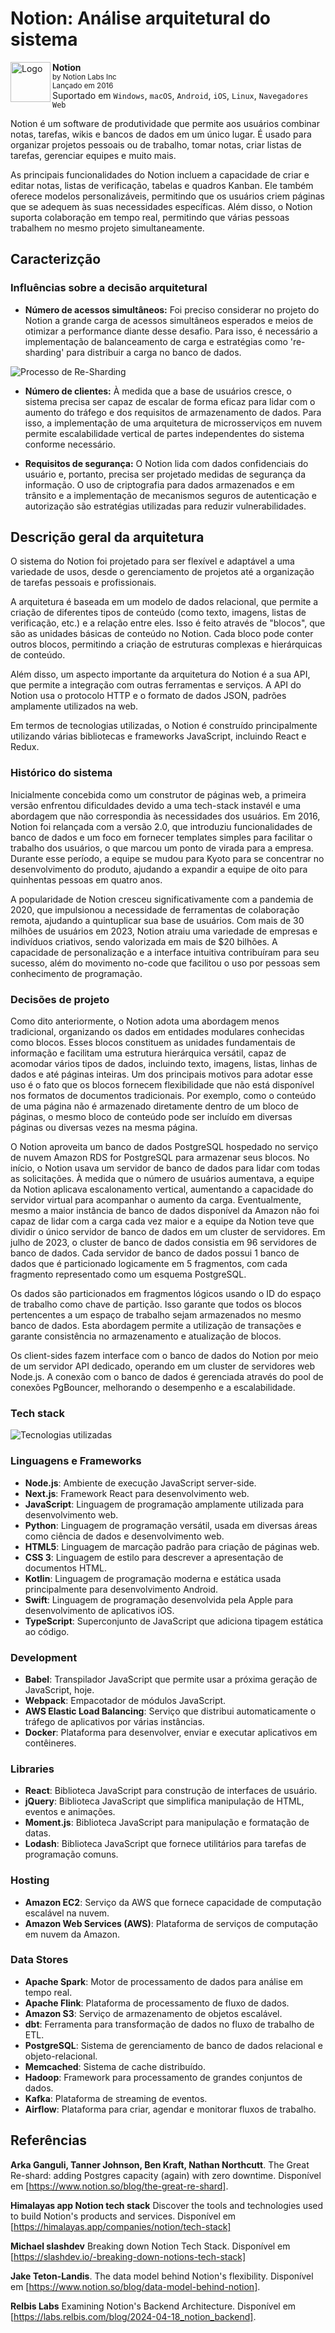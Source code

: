 # Notion: Análise arquitetural do sistema

<img align="left" height="64px" alt="Logo" src="/img/notion_logo.png"/>

**Notion** \
<small>by Notion Labs Inc</small> \
<small>Lançado em 2016 </small> \
Suportado em `Windows`, `macOS`, `Android`, `iOS`, `Linux`, `Navegadores Web`

Notion é um software de produtividade que permite aos usuários combinar notas, tarefas, wikis e bancos de dados em um único lugar. É usado para organizar projetos pessoais ou de trabalho, tomar notas, criar listas de tarefas, gerenciar equipes e muito mais.

As principais funcionalidades do Notion incluem a capacidade de criar e editar notas, listas de verificação, tabelas e quadros Kanban. Ele também oferece modelos personalizáveis, permitindo que os usuários criem páginas que se adequem às suas necessidades específicas. Além disso, o Notion suporta colaboração em tempo real, permitindo que várias pessoas trabalhem no mesmo projeto simultaneamente.

## Caracterizção

### Influências sobre a decisão arquitetural

* **Número de acessos simultâneos:**
  Foi preciso considerar no projeto do Notion a grande carga de acessos simultâneos esperados e meios de otimizar a performance diante desse desafio. Para isso, é necessário a implementação de balanceamento de carga e estratégias como 're-sharding' para distribuir a carga no banco de dados.

![Processo de Re-Sharding](img/resharding_process.png)
  
* **Número de clientes:**
  À medida que a base de usuários cresce, o sistema precisa ser capaz de escalar de forma eficaz para lidar com o aumento do tráfego e dos requisitos de armazenamento de dados. Para isso, a implementação de uma arquitetura de microsserviços em nuvem permite escalabilidade vertical de partes independentes do sistema conforme necessário.
  
* **Requisitos de segurança:**
  O Notion lida com dados confidenciais do usuário e, portanto, precisa ser projetado medidas de segurança da informação. O uso de criptografia para dados armazenados e em trânsito e a implementação de mecanismos seguros de autenticação e autorização são estratégias utilizadas para reduzir vulnerabilidades.


## Descrição geral da arquitetura
O sistema do Notion foi projetado para ser flexível e adaptável a uma variedade de usos, desde o gerenciamento de projetos até a organização de tarefas pessoais e profissionais.

A arquitetura é baseada em um modelo de dados relacional, que permite a criação de diferentes tipos de conteúdo (como texto, imagens, listas de verificação, etc.) e a relação entre eles. Isso é feito através de "blocos", que são as unidades básicas de conteúdo no Notion. Cada bloco pode conter outros blocos, permitindo a criação de estruturas complexas e hierárquicas de conteúdo.

Além disso, um aspecto importante da arquitetura do Notion é a sua API, que permite a integração com outras ferramentas e serviços. A API do Notion usa o protocolo HTTP e o formato de dados JSON, padrões amplamente utilizados na web.

Em termos de tecnologias utilizadas, o Notion é construído principalmente utilizando várias bibliotecas e frameworks JavaScript, incluindo React e Redux.

### Histórico do sistema

Inicialmente concebida como um construtor de páginas web, a primeira versão enfrentou dificuldades devido a uma tech-stack instavél e uma abordagem que não correspondia às necessidades dos usuários. Em 2016, Notion foi relançada com a versão 2.0, que introduziu funcionalidades de banco de dados e um foco em fornecer templates simples para facilitar o trabalho dos usuários, o que marcou um ponto de virada para a empresa. Durante esse período, a equipe se mudou para Kyoto para se concentrar no desenvolvimento do produto, ajudando a expandir a equipe de oito para quinhentas pessoas em quatro anos.

A popularidade de Notion cresceu significativamente com a pandemia de 2020, que impulsionou a necessidade de ferramentas de colaboração remota, ajudando a quintuplicar sua base de usuários. Com mais de 30 milhões de usuários em 2023, Notion atraiu uma variedade de empresas e indivíduos criativos, sendo valorizada em mais de $20 bilhões. A capacidade de personalização e a interface intuitiva contribuíram para seu sucesso, além do movimento no-code que facilitou o uso por pessoas sem conhecimento de programação.

### Decisões de projeto

Como dito anteriormente, o Notion adota uma abordagem menos tradicional, organizando os dados em entidades modulares conhecidas como blocos. Esses blocos constituem as unidades fundamentais de informação e facilitam uma estrutura hierárquica versátil, capaz de acomodar vários tipos de dados, incluindo texto, imagens, listas, linhas de dados e até páginas inteiras. Um dos principais motivos para adotar esse uso é o fato que os blocos fornecem flexibilidade que não está disponível nos formatos de documentos tradicionais. Por exemplo, como o conteúdo de uma página não é armazenado diretamente dentro de um bloco de páginas, o mesmo bloco de conteúdo pode ser incluído em diversas páginas ou diversas vezes na mesma página.

O Notion aproveita um banco de dados PostgreSQL hospedado no serviço de nuvem Amazon RDS for PostgreSQL para armazenar seus blocos. No início, o Notion usava um servidor de banco de dados para lidar com todas as solicitações. À medida que o número de usuários aumentava, a equipe da Notion aplicava escalonamento vertical, aumentando a capacidade do servidor virtual para acompanhar o aumento da carga. Eventualmente, mesmo a maior instância de banco de dados disponível da Amazon não foi capaz de lidar com a carga cada vez maior e a equipe da Notion teve que dividir o único servidor de banco de dados em um cluster de servidores. Em julho de 2023, o cluster de banco de dados consistia em 96 servidores de banco de dados. Cada servidor de banco de dados possui 1 banco de dados que é particionado logicamente em 5 fragmentos, com cada fragmento representado como um esquema PostgreSQL.

Os dados são particionados em fragmentos lógicos usando o ID do espaço de trabalho como chave de partição. Isso garante que todos os blocos pertencentes a um espaço de trabalho sejam armazenados no mesmo banco de dados. Esta abordagem permite a utilização de transações e garante consistência no armazenamento e atualização de blocos.

Os client-sides fazem interface com o banco de dados do Notion por meio de um servidor API dedicado, operando em um cluster de servidores web Node.js. A conexão com o banco de dados é gerenciada através do pool de conexões PgBouncer, melhorando o desempenho e a escalabilidade.

### Tech stack

![Tecnologias utilizadas](img/techstack.png)

### Linguagens e Frameworks 

- **Node.js**: Ambiente de execução JavaScript server-side.
- **Next.js**: Framework React para desenvolvimento web.
- **JavaScript**: Linguagem de programação amplamente utilizada para desenvolvimento web.
- **Python**: Linguagem de programação versátil, usada em diversas áreas como ciência de dados e desenvolvimento web.
- **HTML5**: Linguagem de marcação padrão para criação de páginas web.
- **CSS 3**: Linguagem de estilo para descrever a apresentação de documentos HTML.
- **Kotlin**: Linguagem de programação moderna e estática usada principalmente para desenvolvimento Android.
- **Swift**: Linguagem de programação desenvolvida pela Apple para desenvolvimento de aplicativos iOS.
- **TypeScript**: Superconjunto de JavaScript que adiciona tipagem estática ao código.

### Development

- **Babel**: Transpilador JavaScript que permite usar a próxima geração de JavaScript, hoje.
- **Webpack**: Empacotador de módulos JavaScript.
- **AWS Elastic Load Balancing**: Serviço que distribui automaticamente o tráfego de aplicativos por várias instâncias.
- **Docker**: Plataforma para desenvolver, enviar e executar aplicativos em contêineres.

### Libraries

- **React**: Biblioteca JavaScript para construção de interfaces de usuário.
- **jQuery**: Biblioteca JavaScript que simplifica manipulação de HTML, eventos e animações.
- **Moment.js**: Biblioteca JavaScript para manipulação e formatação de datas.
- **Lodash**: Biblioteca JavaScript que fornece utilitários para tarefas de programação comuns.

### Hosting

- **Amazon EC2**: Serviço da AWS que fornece capacidade de computação escalável na nuvem.
- **Amazon Web Services (AWS)**: Plataforma de serviços de computação em nuvem da Amazon.

### Data Stores

- **Apache Spark**: Motor de processamento de dados para análise em tempo real.
- **Apache Flink**: Plataforma de processamento de fluxo de dados.
- **Amazon S3**: Serviço de armazenamento de objetos escalável.
- **dbt**: Ferramenta para transformação de dados no fluxo de trabalho de ETL.
- **PostgreSQL**: Sistema de gerenciamento de banco de dados relacional e objeto-relacional.
- **Memcached**: Sistema de cache distribuído.
- **Hadoop**: Framework para processamento de grandes conjuntos de dados.
- **Kafka**: Plataforma de streaming de eventos.
- **Airflow**: Plataforma para criar, agendar e monitorar fluxos de trabalho.


## Referências
**Arka Ganguli, Tanner Johnson, Ben Kraft, Nathan Northcutt**.
The Great Re-shard: adding Postgres capacity (again) with zero downtime. Disponível em [https://www.notion.so/blog/the-great-re-shard].

**Himalayas app Notion tech stack**
Discover the tools and technologies used to build Notion's products and services. Disponível em [https://himalayas.app/companies/notion/tech-stack]

**Michael slashdev**
Breaking down Notion Tech Stack.  Disponível em [https://slashdev.io/-breaking-down-notions-tech-stack]

**Jake Teton-Landis**.
The data model behind Notion's flexibility. Disponível em [https://www.notion.so/blog/data-model-behind-notion].

**Relbis Labs**
Examining Notion's Backend Architecture. Disponível em [https://labs.relbis.com/blog/2024-04-18_notion_backend].



